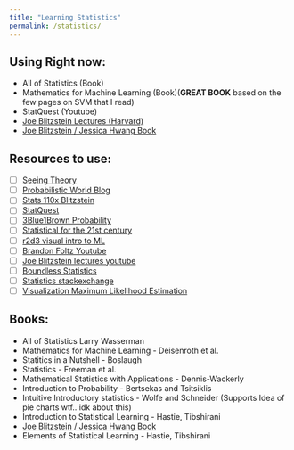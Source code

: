 ```yaml
---
title: "Learning Statistics"
permalink: /statistics/
---
```

<!-- Here we start our quest to understand statistics
-->
## Using Right now:
- All of Statistics (Book)
- Mathematics for Machine Learning (Book)(**GREAT BOOK** based on the few pages on SVM that I read)
- StatQuest (Youtube)
- [Joe Blitzstein Lectures (Harvard)](https://projects.iq.harvard.edu/stat110/strategic-practice-problems)
- [Joe Blitzstein / Jessica Hwang Book](http://probabilitybook.net/)
## Resources to use:
- [ ] [Seeing Theory](https://seeing-theory.brown.edu/basic-probability/index.html)
- [ ] [Probabilistic World Blog](https://www.probabilisticworld.com/what-is-probability/)
- [ ] [Stats 110x Blitzstein](https://courses.edx.org/courses/course-v1:HarvardX+STAT110x+3T2019/course/)
- [ ] [StatQuest](https://statquest.org/video-index/)
- [ ] [3Blue1Brown Probability](https://www.youtube.com/watch?v=HZGCoVF3YvM)
- [ ] [Statistical for the 21st century](https://statsthinking21.org/)
- [ ] [r2d3 visual intro to ML](http://www.r2d3.us/)
- [ ] [Brandon Foltz Youtube](http://www.bcfoltz.com/blog/stats-101/)
- [ ] [Joe Blitzstein lectures youtube](https://www.youtube.com/watch?v=KbB0FjPg0mw&list=PL2SOU6wwxB0uwwH80KTQ6ht66KWxbzTIo)
- [ ] [Boundless Statistics](https://courses.lumenlearning.com/boundless-statistics/)
- [ ] [Statistics stackexchange](https://stats.stackexchange.com/)
- [ ] [Visualization Maximum Likelihood Estimation](https://rpsychologist.com/d3/likelihood/)

## Books:
- All of Statistics Larry Wasserman
- Mathematics for Machine Learning - Deisenroth et al.
- Statitics in a Nutshell - Boslaugh
- Statistics - Freeman et al.
- Mathematical Statistics with Applications - Dennis-Wackerly
- Introduction to Probability - Bertsekas and Tsitsiklis
- Intuitive Introductory statistics - Wolfe and Schneider (Supports Idea of pie charts wtf.. idk about this)
- Introduction to Statistical Learning - Hastie, Tibshirani
- [Joe Blitzstein / Jessica Hwang Book](http://probabilitybook.net/)
- Elements of Statistical Learning - Hastie, Tibshirani
